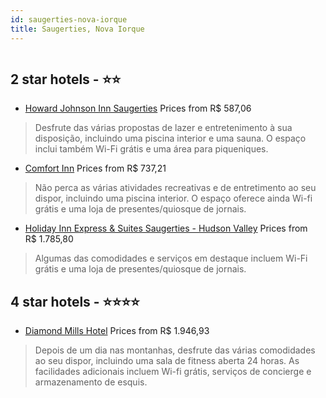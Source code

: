 ```yaml
---
id: saugerties-nova-iorque
title: Saugerties, Nova Iorque
---
```


<center><img src="https://i.travelapi.com/hotels/5000000/4680000/4672800/4672738/ba28db6f_z.jpg" alt="" /></center>


##  2 star hotels - ⭐️⭐️

-    [Howard Johnson Inn Saugerties](https://www.hurb.com/br/aud/https://www.hurb.com/br/hotels/saugerties/howard-johnson-inn-saugerties-HT-ZLJT?cmp=18055) Prices from R$ 587,06
   > Desfrute das várias propostas de lazer e entretenimento à sua disposição, incluindo uma piscina interior e uma sauna. O espaço inclui também Wi-Fi grátis e uma área para piqueniques.
-    [Comfort Inn](https://www.hurb.com/br/aud/https://www.hurb.com/br/hotels/saugerties/comfort-inn-HT-3AU9?cmp=18055) Prices from R$ 737,21
   > Não perca as várias atividades recreativas e de entretimento ao seu dispor, incluindo uma piscina interior. O espaço oferece ainda Wi-fi grátis e uma loja de presentes/quiosque de jornais.
-    [Holiday Inn Express & Suites Saugerties - Hudson Valley](https://www.hurb.com/br/aud/https://www.hurb.com/br/hotels/saugerties/holiday-inn-express-suites-saugerties-hudson-valley-HT-4LWS?cmp=18055) Prices from R$ 1.785,80
   > Algumas das comodidades e serviços em destaque incluem Wi-Fi grátis e uma loja de presentes/quiosque de jornais.

##  4 star hotels - ⭐️⭐️⭐️⭐️

-    [Diamond Mills Hotel](https://www.hurb.com/br/aud/https://www.hurb.com/br/hotels/saugerties/diamond-mills-hotel-HT-J8C7?cmp=18055) Prices from R$ 1.946,93
   > Depois de um dia nas montanhas, desfrute das várias comodidades ao seu dispor, incluindo uma sala de fitness aberta 24 horas. As facilidades adicionais incluem Wi-fi grátis, serviços de concierge e armazenamento de esquis.
